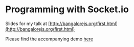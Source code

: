 Programming with Socket.io
==========================

Slides for my talk at [http://bangalorejs.org/first.html](http://bangalorejs.org/first.html)

Please find the accompanying demo [here](http://github.com/rampr/dotgame/)